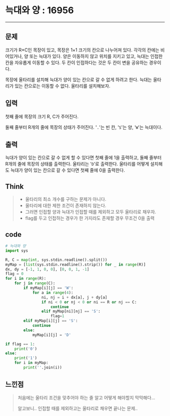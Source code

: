 # 늑대와 양 : 16956

------

## 문제

크기가 R×C인 목장이 있고, 목장은 1×1 크기의 칸으로 나누어져 있다. 각각의 칸에는 비어있거나, 양 또는 늑대가 있다. 양은 이동하지 않고 위치를 지키고 있고, 늑대는 인접한 칸을 자유롭게 이동할 수 있다. 두 칸이 인접하다는 것은 두 칸이 변을 공유하는 경우이다.

목장에 울타리를 설치해 늑대가 양이 있는 칸으로 갈 수 없게 하려고 한다. 늑대는 울타리가 있는 칸으로는 이동할 수 없다. 울타리를 설치해보자.

## 입력

첫째 줄에 목장의 크기 R, C가 주어진다.

둘째 줄부터 R개의 줄에 목장의 상태가 주어진다. '`.`'는 빈 칸, '`S`'는 양, '`W`'는 늑대이다.

## 출력

늑대가 양이 있는 칸으로 갈 수 없게 할 수 있다면 첫째 줄에 1을 출력하고, 둘째 줄부터 R개의 줄에 목장의 상태를 출력한다. 울타리는 '`D`'로 출력한다. 울타리를 어떻게 설치해도 늑대가 양이 있는 칸으로 갈 수 있다면 첫째 줄에 0을 출력한다.

## Think

>+ 울타리의 최소 개수를 구하는 문제가 아니다.
>+ 울타리에 대한 제한 조건이 존재하지 않는다.
>+ 그러면 인접할 양과 늑대가 인접할 때를 제외하고 모두 울타리로 채우자.
>+ flag를 두고 인접하는 경우가 한 가지라도 존재할 경우 무조건 0을 출력

## code

```python
# 늑대와 양
import sys

R, C = map(int, sys.stdin.readline().split())
myMap = [list(sys.stdin.readline().strip()) for _ in range(R)]
dx, dy = [-1, 1, 0, 0], [0, 0, 1, -1]
flag = 0
for i in range(R):
    for j in range(C):
        if myMap[i][j] == 'W':
            for a in range(4):
                ni, nj = i + dx[a], j + dy[a]
                if ni < 0 or nj < 0 or ni == R or nj == C:
                    continue
                elif myMap[ni][nj] == 'S':
                    flag=1
        elif myMap[i][j] == 'S':
            continue
        else:
            myMap[i][j] = 'D'

if flag == 1:
    print('0')
else:
    print('1')
    for i in myMap:
        print(''.join(i))
```



## 느낀점

>처음에는 울타리 조건을 맞추어야 하는 줄 알고 어떻게 해야할지 막막해다...
>
>알고보니.. 인접할 때를 제외하고는 울타리로 채우면 끝나는 문제..